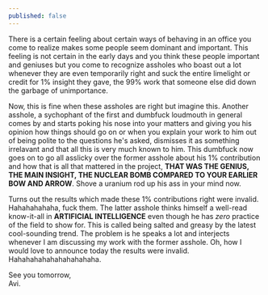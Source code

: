 ```yaml
---
published: false
---
```

There is a certain feeling about certain ways of behaving in an office you come to realize makes some people seem dominant and important. This feeling is not certain in the early days and you think these people important and geniuses but you come to recognize assholes who boast out a lot whenever they are even temporarily right and suck the entire limelight or credit for 1% insight they gave, the 99% work that someone else did down the garbage of unimportance.

Now, this is fine when these assholes are right but imagine this. Another asshole, a sychophant of the first and dumbfuck loudmouth in general comes by and starts poking his nose into your matters and giving you his opinion how things should go on or when you explain your work to him out of being polite to the questions he's asked, dismisses it as something irrelavant and that all this is very much known to him. This dumbfuck now goes on to go all asslicky over the former asshole about his 1% contribution and how that is all that mattered in the project, **THAT WAS THE GENIUS, THE MAIN INSIGHT, THE NUCLEAR BOMB COMPARED TO YOUR EARLIER BOW AND ARROW**. Shove a uranium rod up his ass in your mind now.

Turns out the results which made these 1% contributions right were invalid. Hahahahahaha, fuck them. The latter asshole thinks himself a well-read know-it-all in **ARTIFICIAL INTELLIGENCE** even though he has _zero_ practice of the field to show for. This is called being salted and greasy by the latest cool-sounding trend. The problem is he speaks a lot and interjects whenever I am discussing my work with the former asshole. Oh, how I would love to announce today the results were invalid. Hahahahahahahahahahaha.

See you tomorrow,  
Avi.